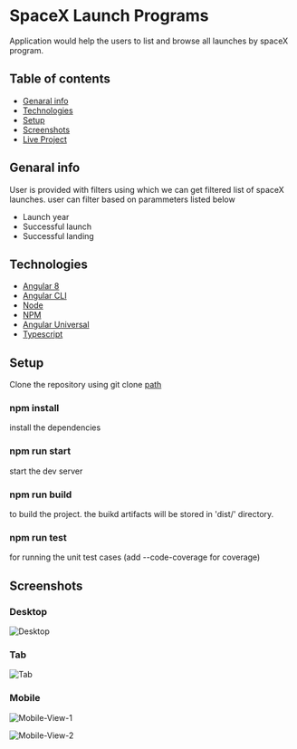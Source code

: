 # SpaceX Launch Programs 
Application would help the users to list and browse all launches by spaceX program.

## Table of contents
* [Genaral info](#general-info)
* [Technologies](#technologies)
* [Setup](#setup)
* [Screenshots](#screenshots)
* [Live Project](https://space-x-launch-riyaz.herokuapp.com/)


## Genaral info
User is provided with filters using which we can get filtered list of spaceX launches.
user can filter based on parammeters listed below

* Launch year
* Successful launch
* Successful landing

## Technologies
* [Angular 8](https://angular.io/)
* [Angular CLI](https://cli.angular.io/)
* [Node](https://nodejs.org/en/)
* [NPM](https://www.npmjs.com/)
* [Angular Universal](https://angular.io/guide/universal)
* [Typescript](https://www.typescriptlang.org/)

## Setup
Clone the repository using git clone [path](https://github.com/RiyazSB/sapient-poc.git)
### npm install
  install the dependencies
### npm run start 
  start the dev server
### npm run build
 to build the project. the buikd artifacts will be stored in 'dist/' directory.
### npm run test
 for running the unit test cases (add --code-coverage for coverage) 

## Screenshots

### Desktop
![Desktop](https://i.imgur.com/MVBij1T.jpg)

### Tab
![Tab](https://i.imgur.com/QbZKAws.jpg)

### Mobile
![Mobile-View-1](https://i.imgur.com/4ZWPb2c.jpg)

![Mobile-View-2](https://i.imgur.com/iWN0Omz.jpeg)
